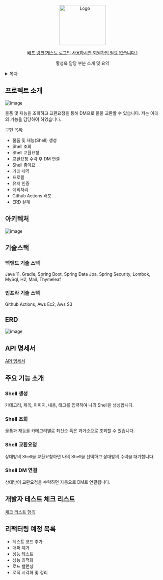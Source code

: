 <div align="center">
  <a href="https://github.com/tjddnr7760/stackoverflow_clone/assets/42529087/97f8f760-ae32-4d8a-8bd5-57cfd9765805">
    <img src="https://github.com/tjddnr7760/stackoverflow_clone/assets/42529087/97f8f760-ae32-4d8a-8bd5-57cfd9765805" alt="Logo" width="150" height="130">
  </a>
  <a href="http://shellwe.net">
    <p align="center">
    배포 링크(게스트 로그인 사용하시면 회원가입 필요 없습니다.)
    </p>
  </a>

  <p align="center">
    황성욱 담당 부분 소개 및 요약
  </p>
</div>

<!-- TABLE OF CONTENTS -->
<details>
  <summary>목차</summary>
  <ol>
    <li><a href="#프로젝트-소개">프로젝트 소개</a></li>
    <li><a href="#아키텍처">아키텍처</a></li>
    <li><a href="#기술스택">기술 스택</a></li>
    <li><a href="#erd">ERD</a></li>
    <li><a href="#api-명세서">API 명세서</a></li>
    <li><a href="#주요-기능-소개">주요 기능 소개</a></li>
    <li><a href="#개발자-테스트-체크-리스트">개발자 테스트 체크 리스트</a></li>
    <li><a href="#리팩터링-예정-목록">리팩터링 예정 목록</a></li>
  </ol>
</details>


## 프로젝트 소개
![image](https://github.com/tjddnr7760/stackoverflow_clone/assets/42529087/5283f889-3f39-4959-bdc9-291e5706b97a)  

물품 및 재능을 조회하고 교환요청을 통해 DM으로 물물 교환할 수 있습니다. 저는 아래의 기능을 담당하여 하였습니다.

구현 목록:
* 물품 및 재능(Shell) 생성
* Shell 조회
* Shell 교환요청
* 교환요청 수락 후 DM 연결
* Shell 좋아요
* 거래 내역
* 프로필
* 유저 인증
* 예외처리
* Github Actions 배포
* ERD 설계

## 아키텍처
![image](https://github.com/tjddnr7760/stackoverflow_clone/assets/42529087/fa653ce0-213f-4a68-b733-9dd4e48e1ed1)

## 기술스택
### 백엔드 기술 스택
Java 11,  Gradle,  Spring Boot,  Spring Data Jpa,  Spring Security,  Lombok,  MySql,  H2,  Mail,  Thymeleaf
### 인프라 기술 스택
Github Actions,  Aws Ec2,  Aws S3

## ERD
![image](https://github.com/tjddnr7760/stackoverflow_clone/assets/42529087/79bd0172-576d-4cae-a167-19d9cc2ffef3)

## API 명세서
<a href="https://www.notion.so/codestates/API-02205943da8648c98ea5c27f463405ef">
    API 명세서
</a>

## 주요 기능 소개
### Shell 생성
카테고리, 제목, 이미지, 내용, 태그를 입력하여 나의 Shell을 생성합니다.
### Shell 조회
물품과 재능을 카테고리별로 최신순 혹은 과거순으로 조회할 수 있습니다.
### Shell 교환요청
상대방의 Shell을 교환요청하면 나의 Shell을 선택하고 상대방의 수락을 대기합니다. 
### Shell DM 연결
상대방이 교환요청을 수락하면 자동으로 DM로 연결됩니다.

## 개발자 테스트 체크 리스트
<a href="https://www.notion.so/codestates/4b440ecd746e48ca8dd5e9ae3f0da1ed?v=aa472c046d8f4acf94246e589dd874f3">
   체크 리스트 항목
</a>

## 리팩터링 예정 목록
* 테스트 코드 추가
* 매퍼 제거
* 성능 테스트
* 성능 최적화
* 로드 밸런싱
* 로직 시각화 및 정리
